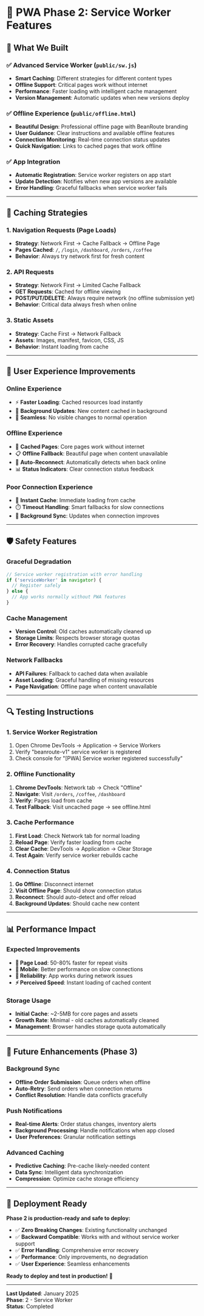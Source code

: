 # 🔧 PWA Phase 2: Service Worker Features

## 🎯 **What We Built**

### ✅ **Advanced Service Worker (`public/sw.js`)**
- **Smart Caching**: Different strategies for different content types
- **Offline Support**: Critical pages work without internet
- **Performance**: Faster loading with intelligent cache management
- **Version Management**: Automatic updates when new versions deploy

### ✅ **Offline Experience (`public/offline.html`)**
- **Beautiful Design**: Professional offline page with BeanRoute branding
- **User Guidance**: Clear instructions and available offline features
- **Connection Monitoring**: Real-time connection status updates
- **Quick Navigation**: Links to cached pages that work offline

### ✅ **App Integration**
- **Automatic Registration**: Service worker registers on app start
- **Update Detection**: Notifies when new app versions are available
- **Error Handling**: Graceful fallbacks when service worker fails

---

## 🔧 **Caching Strategies**

### **1. Navigation Requests (Page Loads)**
- **Strategy**: Network First → Cache Fallback → Offline Page
- **Pages Cached**: `/`, `/login`, `/dashboard`, `/orders`, `/coffee`
- **Behavior**: Always try network first for fresh content

### **2. API Requests**
- **Strategy**: Network First → Limited Cache Fallback
- **GET Requests**: Cached for offline viewing
- **POST/PUT/DELETE**: Always require network (no offline submission yet)
- **Behavior**: Critical data always fresh when online

### **3. Static Assets**
- **Strategy**: Cache First → Network Fallback
- **Assets**: Images, manifest, favicon, CSS, JS
- **Behavior**: Instant loading from cache

---

## 📱 **User Experience Improvements**

### **Online Experience**
- ⚡ **Faster Loading**: Cached resources load instantly
- 🔄 **Background Updates**: New content cached in background
- 📶 **Seamless**: No visible changes to normal operation

### **Offline Experience**
- 📱 **Cached Pages**: Core pages work without internet
- 📋 **Offline Fallback**: Beautiful page when content unavailable
- 🔄 **Auto-Reconnect**: Automatically detects when back online
- 📊 **Status Indicators**: Clear connection status feedback

### **Poor Connection Experience**
- 🚀 **Instant Cache**: Immediate loading from cache
- ⏱️ **Timeout Handling**: Smart fallbacks for slow connections
- 🔄 **Background Sync**: Updates when connection improves

---

## 🛡️ **Safety Features**

### **Graceful Degradation**
```javascript
// Service worker registration with error handling
if ('serviceWorker' in navigator) {
  // Register safely
} else {
  // App works normally without PWA features
}
```

### **Cache Management**
- **Version Control**: Old caches automatically cleaned up
- **Storage Limits**: Respects browser storage quotas
- **Error Recovery**: Handles corrupted cache gracefully

### **Network Fallbacks**
- **API Failures**: Fallback to cached data when available
- **Asset Loading**: Graceful handling of missing resources
- **Page Navigation**: Offline page when content unavailable

---

## 🔍 **Testing Instructions**

### **1. Service Worker Registration**
1. Open Chrome DevTools → Application → Service Workers
2. Verify "beanroute-v1" service worker is registered
3. Check console for "[PWA] Service worker registered successfully"

### **2. Offline Functionality**
1. **Chrome DevTools**: Network tab → Check "Offline"
2. **Navigate**: Visit `/orders`, `/coffee`, `/dashboard`
3. **Verify**: Pages load from cache
4. **Test Fallback**: Visit uncached page → see offline.html

### **3. Cache Performance**
1. **First Load**: Check Network tab for normal loading
2. **Reload Page**: Verify faster loading from cache
3. **Clear Cache**: DevTools → Application → Clear Storage
4. **Test Again**: Verify service worker rebuilds cache

### **4. Connection Status**
1. **Go Offline**: Disconnect internet
2. **Visit Offline Page**: Should show connection status
3. **Reconnect**: Should auto-detect and offer reload
4. **Background Updates**: Should cache new content

---

## 📊 **Performance Impact**

### **Expected Improvements**
- **🚀 Page Load**: 50-80% faster for repeat visits
- **📱 Mobile**: Better performance on slow connections  
- **🔄 Reliability**: App works during network issues
- **⚡ Perceived Speed**: Instant loading of cached content

### **Storage Usage**
- **Initial Cache**: ~2-5MB for core pages and assets
- **Growth Rate**: Minimal - old caches automatically cleaned
- **Management**: Browser handles storage quota automatically

---

## 🔮 **Future Enhancements (Phase 3)**

### **Background Sync**
- **Offline Order Submission**: Queue orders when offline
- **Auto-Retry**: Send orders when connection returns
- **Conflict Resolution**: Handle data conflicts gracefully

### **Push Notifications**
- **Real-time Alerts**: Order status changes, inventory alerts
- **Background Processing**: Handle notifications when app closed
- **User Preferences**: Granular notification settings

### **Advanced Caching**
- **Predictive Caching**: Pre-cache likely-needed content
- **Data Sync**: Intelligent data synchronization
- **Compression**: Optimize cache storage efficiency

---

## 🚀 **Deployment Ready**

**Phase 2 is production-ready and safe to deploy:**

- ✅ **Zero Breaking Changes**: Existing functionality unchanged
- ✅ **Backward Compatible**: Works with and without service worker support
- ✅ **Error Handling**: Comprehensive error recovery
- ✅ **Performance**: Only improvements, no degradation
- ✅ **User Experience**: Seamless enhancements

**Ready to deploy and test in production!** 🎉

---

**Last Updated**: January 2025  
**Phase**: 2 - Service Worker  
**Status**: Completed



